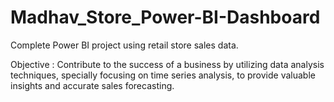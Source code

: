 # Madhav_Store_Power-BI-Dashboard
Complete Power BI project using retail store sales data.

Objective : Contribute to the success of a business by utilizing data analysis techniques, specially focusing on time series analysis, to provide valuable insights and accurate sales forecasting.
